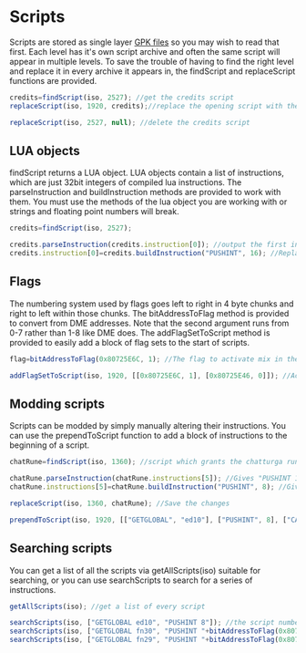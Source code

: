 # Scripts

Scripts are stored as single layer [GPK files](gpk.md) so you may wish to read that first. Each level has it's own script archive and often the same script will appear in multiple levels. To save the trouble of having to find the right level and replace it in every archive it appears in, the findScript and replaceScript functions are provided.

```javascript
credits=findScript(iso, 2527); //get the credits script
replaceScript(iso, 1920, credits);//replace the opening script with the credits script

replaceScript(iso, 2527, null); //delete the credits script
```

## LUA objects

findScript returns a LUA object. LUA objects contain a list of instructions, which are just 32bit integers of compiled lua instructions. The parseInstruction and buildInstruction methods are provided to work with them. You must use the methods of the lua object you are working with or strings and floating point numbers will break.

```javascript
credits=findScript(iso, 2527);

credits.parseInstruction(credits.instruction[0]); //output the first instruction in the credits script
credits.instruction[0]=credits.buildInstruction("PUSHINT", 16); //Replace the first instruction with PUSHINT 16
```

## Flags

The numbering system used by flags goes left to right in 4 byte chunks and right to left within those chunks. The bitAddressToFlag method is provided to convert from DME addresses. Note that the second argument runs from 0-7 rather than 1-8 like DME does. The addFlagSetToScript method is provided to easily add a block of flag sets to the start of scripts.

```javascript
flag=bitAddressToFlag(0x80725E6C, 1); //The flag to activate mix in the inventory

addFlagSetToScript(iso, 1920, [[0x80725E6C, 1], [0x80725E46, 0]]); //Activate mix and place anthony's blue urn right after the rats cutscene
```

## Modding scripts

Scripts can be modded by simply manually altering their instructions. You can use the prependToScript function to add a block of instructions to the beginning of a script.

```javascript
chatRune=findScript(iso, 1360); //script which grants the chatturga rune

chatRune.parseInstruction(chatRune.instructions[5]); //Gives "PUSHINT 1", the instruction that controls which rune you get
chatRune.instructions[5]=chatRune.buildInstruction("PUSHINT", 8); //Gives the mantarok rune instead

replaceScript(iso, 1360, chatRune); //Save the changes

prependToScript(iso, 1920, [["GETGLOBAL", "ed10"], ["PUSHINT", 8], ["CALL", 0, 0]]); //Give the mantarok rune at the start of the rats script
```

## Searching scripts

You can get a list of all the scripts via getAllScripts(iso) suitable for searching, or you can use searchScripts to search for a series of instructions.

```javascript
getAllScripts(iso); //get a list of every script

searchScripts(iso, ["GETGLOBAL ed10", "PUSHINT 8"]); //the script numbers of all scripts which award the mantarok rune
searchScripts(iso, ["GETGLOBAL fn30", "PUSHINT "+bitAddressToFlag(0x80725E46, 0)]); //Scripts which check anthony's blue urn flag
searchScripts(iso, ["GETGLOBAL fn29", "PUSHINT "+bitAddressToFlag(0x80725E46, 0)]); //Scripts which set anthony's blue urn flag
```
